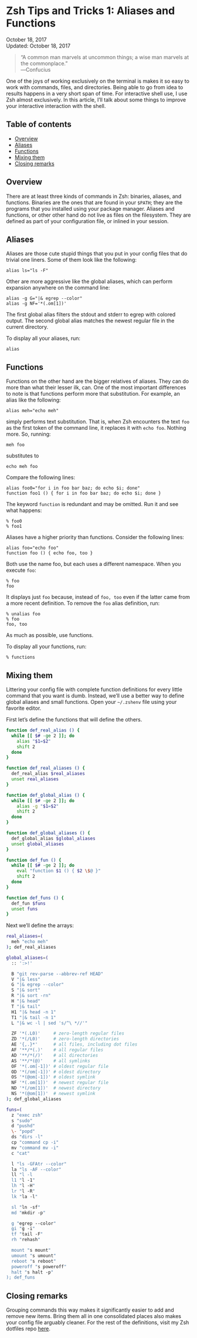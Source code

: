 Zsh Tips and Tricks 1: Aliases and Functions
============================================

<div class="center">October 18, 2017</div>
<div class="center">Updated: October 18, 2017</div>

>“A common man marvels at uncommon things; a wise man marvels at the commonplace.”<br>
>―Confucius

One of the joys of working exclusively on the terminal is makes it so easy to work with commands,
files, and directories. Being able to go from idea to results happens in a very short span of
time. For interactive shell use, I use Zsh almost exclusively. In this article, I’ll talk about some
things to improve your interactive interaction with the shell.


<a name="toc">Table of contents</a>
-----------------------------------

- [Overview](#overview)
- [Aliases](#aliases)
- [Functions](#functions)
- [Mixing them](#mixingthem)
- [Closing remarks](#closingremarks)


<a name="overview">Overview</a>
-------------------------------

There are at least three kinds of commands in Zsh: binaries, aliases, and functions. Binaries are
the ones that are found in your `$PATH`; they are the programs that you installed using your package
manager. Aliases and functions, or other other hand do not live as files on the filesystem. They are
defined as part of your configuration file, or inlined in your session.


<a name="aliases">Aliases</a>
-----------------------------

Aliases are those cute stupid things that you put in your config files that do trivial one
liners. Some of them look like the following:

    alias ls="ls -F"

Other are more aggressive like the global aliases, which can perform expansion anywhere on the command line:

    alias -g G="|& egrep --color"
    alias -g NF='*(.om[1])'

The first global alias filters the stdout and stderr to egrep with colored output. The second global
alias matches the newest regular file in the current directory.

To display all your aliases, run:

    alias


<a name="functions">Functions</a>
---------------------------------

Functions on the other hand are the bigger relatives of aliases. They can do more than what their
lesser ilk, can. One of the most important differences to note is that functions perform more that
substitution. For example, an alias like the following:

    alias meh="echo meh"

simply performs text substitution. That is, when Zsh encounters the text `foo` as the first token of
the command line, it replaces it with `echo foo`. Nothing more. So, running:

    meh foo

substitutes to

    echo meh foo

Compare the following lines:

    alias foo0="for i in foo bar baz; do echo $i; done"
    function foo1 () { for i in foo bar baz; do echo $i; done }

The keyword `function` is redundant and may be omitted. Run it and see what happens:

    % foo0
    % foo1

Aliases have a higher priority than functions. Consider the following lines:

    alias foo="echo foo"
    function foo () { echo foo, too }

Both use the name foo, but each uses a different namespace. When you execute `foo`:

    % foo
    foo

It displays just `foo` because, instead of `foo, too` even if the latter came from a more recent
definition. To remove the `foo` alias definition, run:

    % unalias foo
    % foo
    foo, too

As much as possible, use functions.

To display all your functions, run:

    % functions


<a name="mixingthem">Mixing them</a>
------------------------------------

Littering your config file with complete function definitions for every little command that you want
is dumb. Instead, we’ll use a better way to define global aliases and small functions. Open your
`~/.zshenv` file using your favorite editor.

First let’s define the functions that will define the others.

```bash
function def_real_alias () {
  while [[ $# -ge 2 ]]; do
    alias "$1=$2"
    shift 2
  done
}

function def_real_aliases () {
  def_real_alias $real_aliases
  unset real_aliases
}

function def_global_alias () {
  while [[ $# -ge 2 ]]; do
    alias -g "$1=$2"
    shift 2
  done
}

function def_global_aliases () {
  def_global_alias $global_aliases
  unset global_aliases
}

function def_fun () {
  while [[ $# -ge 2 ]]; do
    eval "function $1 () { $2 \$@ }"
    shift 2
  done
}

function def_funs () {
  def_fun $funs
  unset funs
}
```

Next we’ll define the arrays:

```bash
real_aliases=(
  meh "echo meh"
); def_real_aliases

global_aliases=(
  :: ':>!'

  B "git rev-parse --abbrev-ref HEAD"
  V "|& less"
  G "|& egrep --color"
  S "|& sort"
  R "|& sort -rn"
  H "|& head"
  T "|& tail"
  H1 "|& head -n 1"
  T1 "|& tail -n 1"
  L "|& wc -l | sed 's/^\ *//'"

  ZF '*(.L0)'     # zero-length regular files
  ZD '*(/L0)'     # zero-length directories
  AE '{,.}*'      # all files, including dot files
  AF '**/*(.)'    # all regular files
  AD '**/*(/)'    # all directories
  AS '**/*(@)'    # all symlinks
  OF '*(.om[-1])' # oldest regular file
  OD '*(/om[-1])' # oldest directory
  OS '*(@om[-1])' # oldest symlink
  NF '*(.om[1])'  # newest regular file
  ND '*(/om[1])'  # newest directory
  NS '*(@om[1])'  # newest symlink
); def_global_aliases

funs=(
  z "exec zsh"
  s "sudo"
  d "pushd"
  \- "popd"
  ds "dirs -l"
  cp "command cp -i"
  mv "command mv -i"
  c "cat"

  l "ls -GFAtr --color"
  la "ls -AF --color"
  ll "l -l
  l1 "l -1"
  lh "l -H"
  lr "l -R"
  lk "la -l"

  sl "ln -sf"
  md "mkdir -p"

  g "egrep --color"
  gi "g -i"
  tf "tail -F"
  rh "rehash"

  mount "s mount"
  umount "s umount"
  reboot "s reboot"
  poweroff "s poweroff"
  halt "s halt -p"
); def_funs
```


<a name="closingremarks">Closing remarks</a>
--------------------------------------------

Grouping commands this way makes it significantly easier to add and remove new items. Bring them all
in one consolidated places also makes your config file arguably cleaner. For the rest of the
definitions, visit my Zsh dotfiles repo [here](https://github.com/ebzzry/dotfiles/tree/master/zsh).
